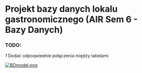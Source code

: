 # Projekt bazy danych lokalu gastronomicznego (AIR Sem 6 - Bazy Danych)

### TODO:
*1* Dodać odpoqwiednie połączenia między tabelami<br />


[![BDmodel.png](https://i.postimg.cc/hP0bBJvB/BDmodel.png)](https://postimg.cc/PPP8b513)
